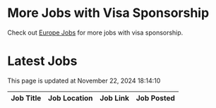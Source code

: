 # More Jobs with Visa Sponsorship

Check out [Europe Jobs](https://github.com/sureshparimi/europejobs#latest-jobs) for more jobs with visa sponsorship.

# Latest Jobs

This page is updated at November 22, 2024 18:14:10

| Job Title | Job Location | Job Link | Job Posted |
| --- | --- | --- | --- |
